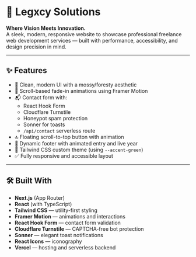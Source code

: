# 🌿 Legxcy Solutions

**Where Vision Meets Innovation.**  
A sleek, modern, responsive website to showcase professional freelance web development services — built with performance, accessibility, and design precision in mind.

---

## ✨ Features

- 🌱 Clean, modern UI with a mossy/foresty aesthetic
- 🧠 Scroll-based fade-in animations using Framer Motion
- 📬 Contact form with:
  - React Hook Form
  - Cloudflare Turnstile
  - Honeypot spam protection
  - Sonner for toasts
  - `/api/contact` serverless route
- 🔝 Floating scroll-to-top button with animation
- 🦶 Dynamic footer with animated entry and live year
- 🎨 Tailwind CSS custom theme (using `--accent-green`)
- ✅ Fully responsive and accessible layout

---

## 🛠️ Built With

- **Next.js** (App Router)
- **React** (with TypeScript)
- **Tailwind CSS** — utility-first styling
- **Framer Motion** — animations and interactions
- **React Hook Form** — contact form validation
- **Cloudflare Turnstile** — CAPTCHA-free bot protection
- **Sonner** — elegant toast notifications
- **React Icons** — iconography
- **Vercel** — hosting and serverless backend
